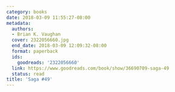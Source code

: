 ```yaml
---
category: books
date: 2018-03-09 11:55:27-08:00
metadata:
  authors:
  - Brian K. Vaughan
  cover: 2322056660.jpg
  end_date: 2018-03-09 12:09:32-08:00
  format: paperback
  ids:
    goodreads: '2322056660'
  link: https://www.goodreads.com/book/show/36690709-saga-49
  status: read
title: 'Saga #49'
---
```

